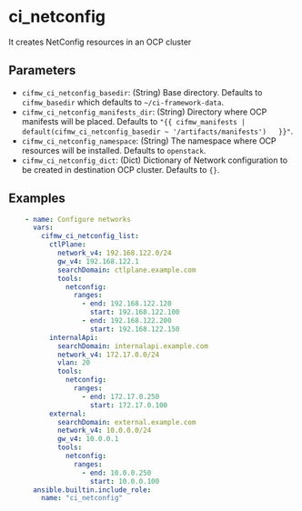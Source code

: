 # ci_netconfig

It creates NetConfig resources in an OCP cluster

## Parameters

- `cifmw_ci_netconfig_basedir`: (String) Base directory. Defaults to `cifmw_basedir` which defaults to `~/ci-framework-data`.
- `cifmw_ci_netconfig_manifests_dir`: (String) Directory where OCP manifests will be placed. Defaults to `"{{ cifmw_manifests | default(cifmw_ci_netconfig_basedir ~ '/artifacts/manifests')   }}"`.
- `cifmw_ci_netconfig_namespace`: (String) The namespace where OCP resources will be installed. Defaults to `openstack`.
- `cifmw_ci_netconfig_dict`: (Dict) Dictionary of Network configuration to be created in destination OCP cluster. Defaults to `{}`.

## Examples

```YAML
    - name: Configure networks
      vars:
        cifmw_ci_netconfig_list:
          ctlPlane:
            network_v4: 192.168.122.0/24
            gw_v4: 192.168.122.1
            searchDomain: ctlplane.example.com
            tools:
              netconfig:
                ranges:
                  - end: 192.168.122.120
                    start: 192.168.122.100
                  - end: 192.168.122.200
                    start: 192.168.122.150
          internalApi:
            searchDomain: internalapi.example.com
            network_v4: 172.17.0.0/24
            vlan: 20
            tools:
              netconfig:
                ranges:
                  - end: 172.17.0.250
                    start: 172.17.0.100
          external:
            searchDomain: external.example.com
            network_v4: 10.0.0.0/24
            gw_v4: 10.0.0.1
            tools:
              netconfig:
                ranges:
                  - end: 10.0.0.250
                    start: 10.0.0.100
      ansible.builtin.include_role:
        name: "ci_netconfig"
```
